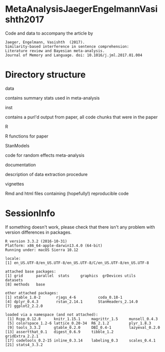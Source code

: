 # MetaAnalysisJaegerEngelmannVasishth2017
Code and data to accompany the article by 


    Jaeger, Engelmann, Vasishth  (2017). 
	Similarity-based interference in sentence comprehension: 
	Literature review and Bayesian meta-analysis. 
	Journal of Memory and Language. doi: 10.1016/j.jml.2017.01.004



# Directory structure 

  data

  contains summary stats used in meta-analysis 

  inst
  
  contains a purl'd output from paper, all code chunks that were in the paper
 
 R 
 
 R functions for paper				

 StanModels
 
 code for random effects meta-analysis
	
 documentation
 
 description of data extraction procedure

 vignettes
 
 Rmd and html files containing (hopefully!) reproducible code


# SessionInfo

If something doesn't work, please check that there isn't any problem with version differences in packages. 


	R version 3.3.2 (2016-10-31)
	Platform: x86_64-apple-darwin13.4.0 (64-bit)
	Running under: macOS Sierra 10.12

	locale:
	[1] en_US.UTF-8/en_US.UTF-8/en_US.UTF-8/C/en_US.UTF-8/en_US.UTF-8

	attached base packages:
	[1] grid      parallel  stats     graphics  grDevices utils     datasets 
	[8] methods   base     

	other attached packages:
	[1] xtable_1.8-2       rjags_4-6          coda_0.18-1       
	[4] dplyr_0.4.3        rstan_2.14.1       StanHeaders_2.14.0
	[7] ggplot2_2.2.0     

	loaded via a namespace (and not attached):
	 [1] Rcpp_0.12.8      knitr_1.15.1     magrittr_1.5     munsell_0.4.3   
	 [5] colorspace_1.2-6 lattice_0.20-34  R6_2.1.2         plyr_1.8.3      
	 [9] tools_3.3.2      gtable_0.2.0     DBI_0.4-1        lazyeval_0.2.0  	
	[13] assertthat_0.1   digest_0.6.9     tibble_1.2       gridExtra_2.2.1 
	[17] codetools_0.2-15 inline_0.3.14    labeling_0.3     scales_0.4.1    
	[21] stats4_3.3.2 